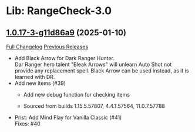 # Lib: RangeCheck-3.0

## [1.0.17-3-g11d86a9](https://github.com/WeakAuras/LibRangeCheck-3.0/tree/11d86a91e7e8fb2bfec99ba61bd23fd1d83778a9) (2025-01-10)
[Full Changelog](https://github.com/WeakAuras/LibRangeCheck-3.0/compare/1.0.17...11d86a91e7e8fb2bfec99ba61bd23fd1d83778a9) [Previous Releases](https://github.com/WeakAuras/LibRangeCheck-3.0/releases)

- Add Black Arrow for Dark Ranger Hunter.  
    Dar Ranger hero talent "Bleak Arrows" will unlearn Auto Shot not provide any replacement spell. Black Arrow can be used instead, as it is learned with DR.  
- Add new items (#39)  
    * Add new debug function for checking items  
    * Sourced from builds 1.15.5.57807, 4.4.1.57564, 11.0.7.57788  
- Prist: Add Mind Flay for Vanilla Classic (#41)  
    Fixes: #40  